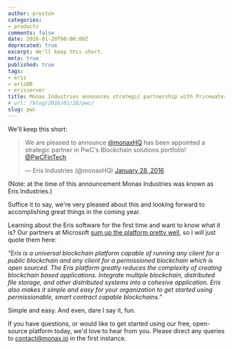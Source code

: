 ```yaml
---
author: preston
categories:
- products
comments: false
date: 2016-01-28T00:00:00Z
deprecated: true
excerpt: We'll keep this short.
meta: true
published: true
tags:
- eris
- erisDB
- erisserver
title: Monax Industries announces strategic partnership with PricewaterhouseCoopers
# url: /blog/2016/01/28/pwc/
slug: pwc
---
```




We'll keep this short:

<blockquote class="twitter-tweet" lang="en"><p lang="en" dir="ltr">We are pleased to announce <a href="https://twitter.com/monaxHQ">@monaxHQ</a> has been appointed a strategic partner in PwC&#39;s Blockchain solutions portfolio! <a href="https://twitter.com/PwCFinTech">@PwCFinTech</a></p>&mdash; Eris Industries (@monaxHQ) <a href="https://twitter.com/monaxHQ/status/692808595860279296">January 28, 2016</a></blockquote>
<script async src="//platform.twitter.com/widgets.js" charset="utf-8"></script>

(Note: at the time of this announcement Monax Industries was known as Eris Industries.)

Suffice it to say, we're very pleased about this and looking forward to accomplishing great things in the coming year.

Learning about the Eris software for the first time and want to know what it is? Our partners at Microsoft [sum up the platform pretty well](https://azure.microsoft.com/en-in/blog/azure-blockchain-as-a-service-update-4/), so I will just quote them here:

*"Eris is a universal blockchain platform capable of running any client for a public blockchain and any client for a permissioned blockchain which is open sourced. The Eris platform greatly reduces the complexity of creating blockchain based applications. Integrate multiple blockchain, distributed file storage, and other distributed systems into a cohesive application. Eris also makes it simple and easy for your organization to get started using permissionable, smart contract capable blockchains."*

Simple and easy. And even, dare I say it, fun.

If you have questions, or would like to get started using our free, open-source platform today, we'd love to hear from you. Please direct any queries to contact@monax.io in the first instance.
